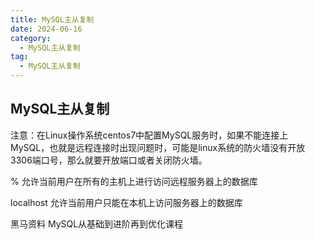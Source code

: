 ```yaml
---
title: MySQL主从复制
date: 2024-06-16
category:
  - MySQL主从复制
tag:
  - MySQL主从复制
---
```


## MySQL主从复制

注意：在Linux操作系统centos7中配置MySQL服务时，如果不能连接上MySQL，也就是远程连接时出现问题时，可能是linux系统的防火墙没有开放3306端口号，那么就要开放端口或者关闭防火墙。



% 允许当前用户在所有的主机上进行访问远程服务器上的数据库

localhost 允许当前用户只能在本机上访问服务器上的数据库

黑马资料 MySQL从基础到进阶再到优化课程